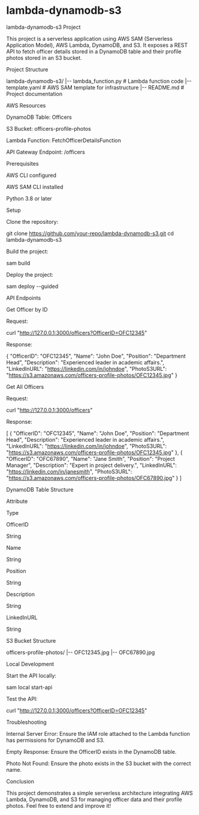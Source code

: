 # lambda-dynamodb-s3

lambda-dynamodb-s3 Project

This project is a serverless application using AWS SAM (Serverless Application Model), AWS Lambda, DynamoDB, and S3. It exposes a REST API to fetch officer details stored in a DynamoDB table and their profile photos stored in an S3 bucket.

Project Structure

lambda-dynamodb-s3/
|-- lambda_function.py         # Lambda function code
|-- template.yaml              # AWS SAM template for infrastructure
|-- README.md                  # Project documentation

AWS Resources

DynamoDB Table: Officers

S3 Bucket: officers-profile-photos

Lambda Function: FetchOfficerDetailsFunction

API Gateway Endpoint: /officers

Prerequisites

AWS CLI configured

AWS SAM CLI installed

Python 3.8 or later

Setup

Clone the repository:

git clone https://github.com/your-repo/lambda-dynamodb-s3.git
cd lambda-dynamodb-s3

Build the project:

sam build

Deploy the project:

sam deploy --guided

API Endpoints

Get Officer by ID

Request:

curl "http://127.0.0.1:3000/officers?OfficerID=OFC12345"

Response:

{
  "OfficerID": "OFC12345",
  "Name": "John Doe",
  "Position": "Department Head",
  "Description": "Experienced leader in academic affairs.",
  "LinkedInURL": "https://linkedin.com/in/johndoe",
  "PhotoS3URL": "https://s3.amazonaws.com/officers-profile-photos/OFC12345.jpg"
}

Get All Officers

Request:

curl "http://127.0.0.1:3000/officers"

Response:

[
  {
    "OfficerID": "OFC12345",
    "Name": "John Doe",
    "Position": "Department Head",
    "Description": "Experienced leader in academic affairs.",
    "LinkedInURL": "https://linkedin.com/in/johndoe",
    "PhotoS3URL": "https://s3.amazonaws.com/officers-profile-photos/OFC12345.jpg"
  },
  {
    "OfficerID": "OFC67890",
    "Name": "Jane Smith",
    "Position": "Project Manager",
    "Description": "Expert in project delivery.",
    "LinkedInURL": "https://linkedin.com/in/janesmith",
    "PhotoS3URL": "https://s3.amazonaws.com/officers-profile-photos/OFC67890.jpg"
  }
]

DynamoDB Table Structure

Attribute

Type

OfficerID

String

Name

String

Position

String

Description

String

LinkedInURL

String

S3 Bucket Structure

officers-profile-photos/
|-- OFC12345.jpg
|-- OFC67890.jpg

Local Development

Start the API locally:

sam local start-api

Test the API:

curl "http://127.0.0.1:3000/officers?OfficerID=OFC12345"

Troubleshooting

Internal Server Error: Ensure the IAM role attached to the Lambda function has permissions for DynamoDB and S3.

Empty Response: Ensure the OfficerID exists in the DynamoDB table.

Photo Not Found: Ensure the photo exists in the S3 bucket with the correct name.

Conclusion

This project demonstrates a simple serverless architecture integrating AWS Lambda, DynamoDB, and S3 for managing officer data and their profile photos. Feel free to extend and improve it!

